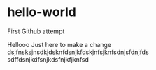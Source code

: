 # hello-world
First Github attempt

Hellooo
Just here to make a change dsjfnsksjnsdkjdsknfdsnjkfdskjnfsjknfsdnjsfdnjfds
sdffdsnjkdfsnjkdsfnjkfjknfsd
